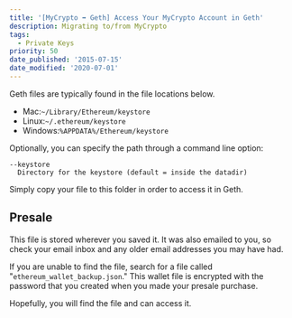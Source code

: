 ```yaml
---
title: '[MyCrypto ➡ Geth] Access Your MyCrypto Account in Geth'
description: Migrating to/from MyCrypto
tags:
  - Private Keys
priority: 50
date_published: '2015-07-15'
date_modified: '2020-07-01'
---
```


Geth files are typically found in the file locations below.

* Mac:`~/Library/Ethereum/keystore`
* Linux:`~/.ethereum/keystore`
* Windows:`%APPDATA%/Ethereum/keystore`

Optionally, you can specify the path through a command line option:

```text
--keystore
  Directory for the keystore (default = inside the datadir)
```

Simply copy your file to this folder in order to access it in Geth.

## Presale

This file is stored wherever you saved it. It was also emailed to you, so check your email inbox and any older email addresses you may have had.

If you are unable to find the file, search for a file called "`ethereum_wallet_backup.json`." This wallet file is encrypted with the password that you created when you made your presale purchase.

Hopefully, you will find the file and can access it.
